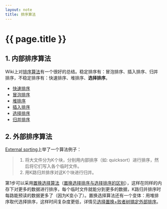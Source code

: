 ```yaml
---
layout: note
title: 排序算法
---
```


{{ page.title }}
================

## 1. 内部排序算法
Wiki上对[排序算法](http://en.wikipedia.org/wiki/Sorting_algorithm)有一个很好的总结。稳定排序有：冒泡排序、插入排序、归并排序，不稳定排序有：快速排序、堆排序、**选择排序**。

* [快速排序](qsort.html)
* [冒泡排序](bubble_sort.html)
* [堆排序](http://en.wikipedia.org/wiki/Heapsort)
* [插入排序](http://en.wikipedia.org/wiki/Insertion_sort)
* [选择排序](http://en.wikipedia.org/wiki/Selection_sort)
* [归并排序](http://en.wikipedia.org/wiki/Merge_sort)


## 2. 外部排序算法
[External sorting](http://en.wikipedia.org/wiki/External_sorting)上举了一个算法例子：
> 1. 将大文件分为K个块，分别用内部排序（如: quicksort）进行排序，然后将它们写入各个临时文件。
> 2. 用K路归并排序对这K个块进行归并。

第1步可以采用[置换选择算法](http://www.cs.bilkent.edu.tr/~canf/CS351Fall2009/cs351lecturenotes/week4/index.html)（[置换选择排序与选择排序的区别](http://stackoverflow.com/questions/16326689/replacement-selection-sort-v-selection-sort)），这样在同样的内存下对更多的数据进行排序，每个临时文件就能分到更多的数据，K路归并排序时每路能预读的数据更多了（因为K变小了）。置换选择算法还有一个变体：用堆排序取代选择排序，这样时间复杂度更低，详情见[选择置换+败者树搞定外部排序](http://www.cnblogs.com/benjamin-t/p/3325401.html)。
